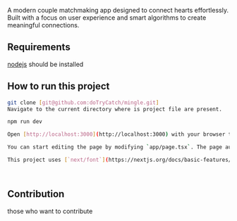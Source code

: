 A modern couple matchmaking app designed to connect hearts effortlessly. Built with a focus on user experience and smart algorithms to create meaningful connections.

## Requirements

[nodejs](https://nodejs.org/en/download/prebuilt-installer) should be installed

## How to run this project

```bash
git clone [git@github.com:doTryCatch/mingle.git]
Navigate to the current directory where is project file are present.

npm run dev

Open [http://localhost:3000](http://localhost:3000) with your browser to see the result.

You can start editing the page by modifying `app/page.tsx`. The page auto-updates as you edit the file.

This project uses [`next/font`](https://nextjs.org/docs/basic-features/font-optimization) to automatically optimize and load Inter, a custom Google Font.




```

## Contribution

those who want to contribute
